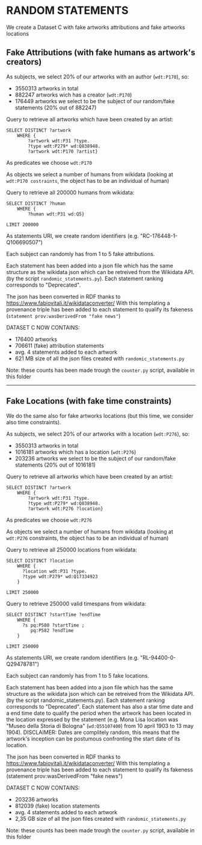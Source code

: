 # RANDOM STATEMENTS

We create a Dataset C with fake artworks attributions and fake artworks locations

## Fake Attributions (with fake humans as artwork's creators)

As subjects, we select 20% of our artworks with an author (```wdt:P170```), so:
  - 3550313 artworks in total
  - 882247 artworks wich has a creator (```wdt:P170```)
  - 176449 artworks we select to be the subject of our random/fake statements (20% out of 882247)

Query to retrieve all artworks which have been created by an artist:
```
SELECT DISTINCT ?artwork
    WHERE {
        ?artwork wdt:P31 ?type.
        ?type wdt:P279* wd:Q838948.
        ?artwork wdt:P170 ?artist}
```

As predicates we choose ```wdt:P170```

As objects we select a number of humans from wikidata (looking at ```wdt:P170 costraints```, the object has to be an individual of human)

Query to retrieve all 200000 humans from wikidata:

```
SELECT DISTINCT ?human
    WHERE {
        ?human wdt:P31 wd:Q5}

LIMIT 200000
```

As statements URI, we create random identifiers (e.g. "RC-176448-1-Q106690507")

Each subject can randomly has from 1 to 5 fake attributions.

Each statement has been added into a json file which has the same structure as the wikidata json which can be retreived from the Wikidata API. (by the script ```randomic_statements.py```). Each statement ranking corresponds to "Deprecated".

The json has been converted in RDF thanks to https://www.fabiovitali.it/wikidataconverter/
With this templating a provenance triple has been added to each statement to qualify its fakeness (```statement prov:wasDerivedFrom "fake news"```)

DATASET C NOW CONTAINS:
- 176400 artworks
- 706611 (fake) attribution statements
- avg. 4 statements added to each artwork
- 621 MB size of all the json files created with ```randomic_statements.py```

Note: these counts has been made trough the ```counter.py``` script, available in this folder


******************************************************************************************************************************************************************

## Fake Locations (with fake time constraints)

We do the same also for fake artworks locations (but this time, we consider also time constraints).

As subjects, we select 20% of our artworks with a location (```wdt:P276```), so:
  - 3550313 artworks in total
  - 1016181 artworks which has a location (```wdt:P276```)
  - 203236 artworks we select to be the subject of our random/fake statements (20% out of 1016181)

Query to retrieve all artworks which have been created by an artist:
```
SELECT DISTINCT ?artwork
    WHERE {
        ?artwork wdt:P31 ?type.
        ?type wdt:P279* wd:Q838948.
        ?artwork wdt:P276 ?location}
```
As predicates we choose ```wdt:P276```

As objects we select a number of humans from wikidata (looking at ```wdt:P276``` constraints, the object has to be an individual of human)

Query to retrieve all 250000 locations from wikidata:

```
SELECT DISTINCT ?location
    WHERE {
      ?location wdt:P31 ?type.
      ?type wdt:P279* wd:Q17334923
    }

LIMIT 250000
```
Query to retrieve 250000 valid timespans from wikidata:
```
SELECT DISTINCT ?startTime ?endTime
    WHERE {
      ?s pq:P580 ?startTime ;
         pq:P582 ?endTime
    }

LIMIT 250000
```

As statements URI, we create random identifiers (e.g. "RL-94400-0-Q29478781")

Each subject can randomly has from 1 to 5 fake locations.

Each statement has been added into a json file which has the same structure as the wikidata json which can be retreived from the Wikidata API. (by the script randomic_statements.py). Each statement ranking corresponds to "Deprecated". Each statement has also a star time date and a end time date to qualify the period when the artwork has been located in the location expressed by the statement (e.g. Mona Lisa location was "Museo della Storia di Bologna" (```wd:Q55107400```) from 10 april 1903 to 13 may 1904).
DISCLAIMER: Dates are complitely random, this means that the artwork's inception can be postumous confronting the start date of its location.

The json has been converted in RDF thanks to https://www.fabiovitali.it/wikidataconverter/
With this templating a provenance triple has been added to each statement to qualify its fakeness (statement prov:wasDerivedFrom "fake news")

DATASET C NOW CONTAINS:
- 203236 artworks
- 812039 (fake) location statements
- avg. 4 statements added to each artwork
- 2,35 GB size of all the json files created with ```randomic_statements.py```

Note: these counts has been made trough the ```counter.py``` script, available in this folder
